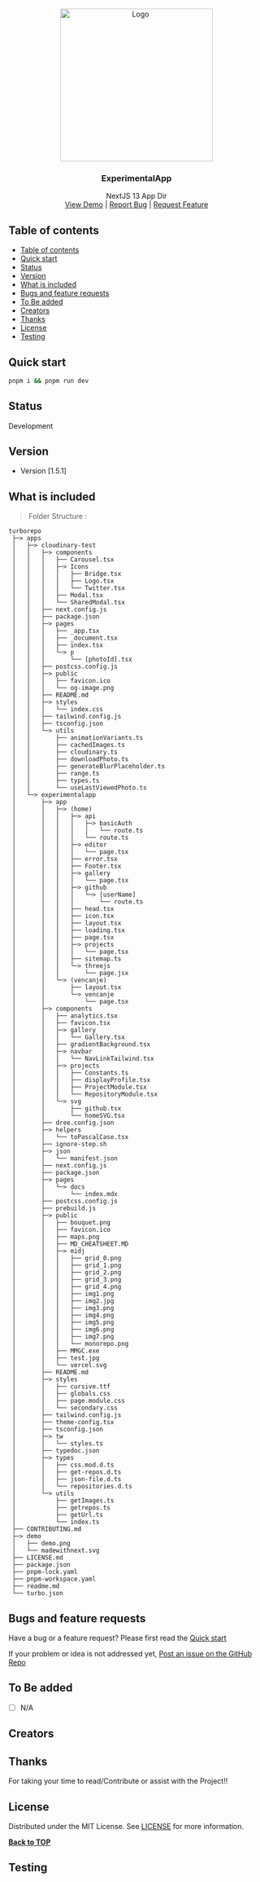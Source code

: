 
<br/>
<p align="center">
  <a href="https://github.com/Ambushfall/turborepo">
    <img src="public/midj/img7.png" alt="Logo" width="300" height="300">
  </a>

  <h3 align="center">ExperimentalApp</h3>

  <p align="center">
    NextJS 13 App Dir
    <br/>
    <a href="https://ambushfall-next13-app.vercel.app/" target="_blank">View Demo</a>
    |
    <a href="https://github.com/Ambushfall/turborepo/issues">Report Bug</a>
    |
    <a href="https://github.com/Ambushfall/turborepo/issues">Request Feature</a>
  </p>
</p>

## Table of contents
- [Table of contents](#table-of-contents)
- [Quick start](#quick-start)
- [Status](#status)
- [Version](#version)
- [What is included](#what-is-included)
- [Bugs and feature requests](#bugs-and-feature-requests)
- [To Be added](#to-be-added)
- [Creators](#creators)
- [Thanks](#thanks)
- [License](#license)
- [Testing](#testing)
<!--  -->

## Quick start

```sh
pnpm i && pnpm run dev
```

## Status

Development

## Version

- Version [1.5.1]

## What is included

> Folder Structure :


[//]: # (dree - BEGIN)
```
turborepo
 ├─> apps
 │   ├─> cloudinary-test
 │   │   ├─> components
 │   │   │   ├── Carousel.tsx
 │   │   │   ├─> Icons
 │   │   │   │   ├── Bridge.tsx
 │   │   │   │   ├── Logo.tsx
 │   │   │   │   └── Twitter.tsx
 │   │   │   ├── Modal.tsx
 │   │   │   └── SharedModal.tsx
 │   │   ├── next.config.js
 │   │   ├── package.json
 │   │   ├─> pages
 │   │   │   ├── _app.tsx
 │   │   │   ├── _document.tsx
 │   │   │   ├── index.tsx
 │   │   │   └─> p
 │   │   │       └── [photoId].tsx
 │   │   ├── postcss.config.js
 │   │   ├─> public
 │   │   │   ├── favicon.ico
 │   │   │   └── og-image.png
 │   │   ├── README.md
 │   │   ├─> styles
 │   │   │   └── index.css
 │   │   ├── tailwind.config.js
 │   │   ├── tsconfig.json
 │   │   └─> utils
 │   │       ├── animationVariants.ts
 │   │       ├── cachedImages.ts
 │   │       ├── cloudinary.ts
 │   │       ├── downloadPhoto.ts
 │   │       ├── generateBlurPlaceholder.ts
 │   │       ├── range.ts
 │   │       ├── types.ts
 │   │       └── useLastViewedPhoto.ts
 │   └─> experimentalapp
 │       ├─> app
 │       │   ├─> (home)
 │       │   │   ├─> api
 │       │   │   │   ├─> basicAuth
 │       │   │   │   │   └── route.ts
 │       │   │   │   └── route.ts
 │       │   │   ├─> editor
 │       │   │   │   └── page.tsx
 │       │   │   ├── error.tsx
 │       │   │   ├── Footer.tsx
 │       │   │   ├─> gallery
 │       │   │   │   └── page.tsx
 │       │   │   ├─> github
 │       │   │   │   └─> [userName]
 │       │   │   │       └── route.ts
 │       │   │   ├── head.tsx
 │       │   │   ├── icon.tsx
 │       │   │   ├── layout.tsx
 │       │   │   ├── loading.tsx
 │       │   │   ├── page.tsx
 │       │   │   ├─> projects
 │       │   │   │   └── page.tsx
 │       │   │   ├── sitemap.ts
 │       │   │   └─> threejs
 │       │   │       └── page.jsx
 │       │   └─> (vencanje)
 │       │       ├── layout.tsx
 │       │       └─> vencanje
 │       │           └── page.tsx
 │       ├─> components
 │       │   ├── analytics.tsx
 │       │   ├── favicon.tsx
 │       │   ├─> gallery
 │       │   │   └── Gallery.tsx
 │       │   ├── gradientBackground.tsx
 │       │   ├─> navbar
 │       │   │   └── NavLinkTailwind.tsx
 │       │   ├─> projects
 │       │   │   ├── Constants.ts
 │       │   │   ├── displayProfile.tsx
 │       │   │   ├── ProjectModule.tsx
 │       │   │   └── RepositoryModule.tsx
 │       │   └─> svg
 │       │       ├── github.tsx
 │       │       └── homeSVG.tsx
 │       ├── dree.config.json
 │       ├─> helpers
 │       │   └── toPascalCase.tsx
 │       ├── ignore-step.sh
 │       ├─> json
 │       │   └── manifest.json
 │       ├── next.config.js
 │       ├── package.json
 │       ├─> pages
 │       │   └─> docs
 │       │       └── index.mdx
 │       ├── postcss.config.js
 │       ├── prebuild.js
 │       ├─> public
 │       │   ├── bouquet.png
 │       │   ├── favicon.ico
 │       │   ├── maps.png
 │       │   ├── MD_CHEATSHEET.MD
 │       │   ├─> midj
 │       │   │   ├── grid_0.png
 │       │   │   ├── grid_1.png
 │       │   │   ├── grid_2.png
 │       │   │   ├── grid_3.png
 │       │   │   ├── grid_4.png
 │       │   │   ├── img1.png
 │       │   │   ├── img2.jpg
 │       │   │   ├── img3.png
 │       │   │   ├── img4.png
 │       │   │   ├── img5.png
 │       │   │   ├── img6.png
 │       │   │   ├── img7.png
 │       │   │   └── monorepo.png
 │       │   ├── MMGC.exe
 │       │   ├── test.jpg
 │       │   └── vercel.svg
 │       ├── README.md
 │       ├─> styles
 │       │   ├── cursive.ttf
 │       │   ├── globals.css
 │       │   ├── page.module.css
 │       │   └── secondary.css
 │       ├── tailwind.config.js
 │       ├── theme-config.tsx
 │       ├── tsconfig.json
 │       ├─> tw
 │       │   └── styles.ts
 │       ├── typedoc.json
 │       ├─> types
 │       │   ├── css.mod.d.ts
 │       │   ├── get-repos.d.ts
 │       │   ├── json-file.d.ts
 │       │   └── repositories.d.ts
 │       └─> utils
 │           ├── getImages.ts
 │           ├── getrepos.ts
 │           ├── getUrl.ts
 │           └── index.ts
 ├── CONTRIBUTING.md
 ├─> demo
 │   ├── demo.png
 │   └── madewithnext.svg
 ├── LICENSE.md
 ├── package.json
 ├── pnpm-lock.yaml
 ├── pnpm-workspace.yaml
 ├── readme.md
 └── turbo.json
```
[//]: # (dree - END)



## Bugs and feature requests

Have a bug or a feature request? Please first read the [Quick start](#quick-start)

If your problem or idea is not addressed yet, 
[Post an issue on the GitHub Repo](https://github.com/Ambushfall/experimentalapp/issues/new/choose)

## To Be added

- [ ] N/A

## Creators



## Thanks

For taking your time to read/Contribute or assist with the Project!!

## License

Distributed under the MIT License. See [LICENSE](https://github.com/Ambushfall/turborepo/blob/master/LICENSE.md) for more information.


**[Back to TOP](#)**

## Testing
<!--  -->
